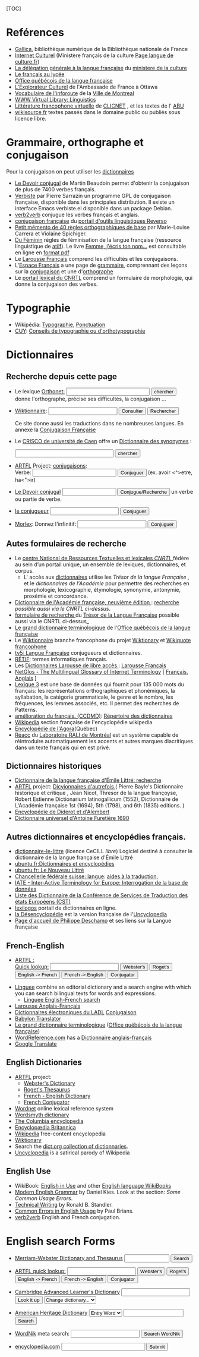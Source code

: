 <!--
.. description:
.. date: 2017-11-03
.. slug: français
.. tags:
.. link:
.. book: mzlinux
.. title: Français
-->

[TOC]

# Reférences
-   [Gallica](http://gallica.bnf.fr/), bibliothèque numérique de la
    Bibliothèque nationale de France
-   [Internet Culturel](http://www.portail.culture.fr/sdx/pic/culture/int/index.htm)
    (Ministère français de la culture
    [Page langue de culture.fr](http://www.culture.fr/Langues/))
-   [La délégation générale à la langue française](http://www.culture.fr/culture/dglf/garde.htm)
    du [ministere de la culture](http://www.culture.fr/)
-   [Le français au lycée](http://www.bplorraine.fr/jeg/francais.htm)
-   [Office québécois de la langue française](http://www.olf.gouv.qc.ca/index.html)
-   [L'Explorateur Culturel](http://ottawa.ambafrance.org/) de
    l'Ambassade de France à Ottawa
-   [Vocabulaire de l'inforoute](http://ville.montreal.qc.ca/adm_site/vocabulr/vocabulr.htm)
    de la [Ville de Montreal](http://ville.montreal.qc.ca/index.htm)
-   [WWW Virtual Library: Linguistics](http://www.emich.edu/~linguist/www-vl.html)
-   [Littérature francophone virtuelle](http://www.swarthmore.edu/Humanities/clicnet/litterature/litterature.html)
    de [CLICNET](http://www.swarthmore.edu/Humanities/clicnet/) , et
    les textes de l' [ABU](http://cedric.cnam.fr/ABU/BIB/)
-   [wikisource fr](http://fr.wikisource.org/) textes passés dans le
    domaine public ou publiés sous licence libre.

# Grammaire, orthographe et conjugaison

Pour la conjugaison on peut utiliser les [dictionnaires](/node/299 "internal reference")

-   [Le Devoir conjugal](http://www.pomme.ualberta.ca/devoir/) de Martin Beaudoin
    permet d'obtenir la conjugaison de plus de 7400 verbes français.
-   [Verbiste](http://perso.b2b2c.ca/sarrazip/dev/verbiste.html) par Pierre Sarrazin
    un programme GPL de conjugaison française, disponible dans les principales distribution.
    Il existe un interface Emacs verbiste.el disponible dans un package Debian.
-   [verb2verb](http://www.verb2verbe.com/) conjugue les verbes français et anglais.
-   [conjugaison française](http://conjugueur.reverso.net/conjugaison-francais.html)
    du [portail d'outils linguistiques Reverso](http://www.reverso.net/)
-   [Petit mémento de 40 règles orthographiques de base](http://www.abord-ch.org/info/memento.htm)
    par Marie-Louise Carrera et Violaine Spichiger.
-   [Du Féminin](http://atilf.atilf.fr/gsouvay/scripts/feminin.exe?REGLE=S)
    règles de féminisation de la langue française (ressource
    linguistique de [atilf](http://www.atilf.fr/)). Le livre
    [Femme, j'écris ton nom...](http://www.ladocumentationfrancaise.fr/rapports-publics/994001174/index.shtml "ladocumentationfrancaise.fr rapports publics")
    est consultable en ligne en
    [format pdf](http://lesrapports.ladocumentationfrancaise.fr/cgi-bin/brp/telestats.cgi?brp_ref=994001174&brp_file=0000.pdf "lesrapports.ladocumentationfrancaise.fr")
-   Le [Larousse Français](http://www.larousse.com/fr/dictionnaires/francais-monolingue)
    comprend les difficultés et les conjugaisons.
-   L'[Espace Français](http://www.espacefrancais.com/) a une
    page de [grammaire](http://www.espacefrancais.com/grammaire/),
    comprennant des leçons sur la [conjugaison](http://www.espacefrancais.com/conjugaison/)
    et une d'[orthographe](http://www.espacefrancais.com/orthographe/)
-   Le [portail lexical du CNRTL](http://www.cnrtl.fr/portail/) comprend
    un formulaire de morphologie, qui donne la conjugaison des verbes.

# Typographie

-   Wikipédia: [Typographie](http://fr.wikipedia.org/wiki/Typographie), [Ponctuation](http://fr.wikipedia.org/wiki/Ponctuation)
-   [CUY](http://www.cuy.be/): [Conseils de typographie ou d'orthotypographie](http://www.cuy.be/orthotypo/orthotypo0.htm)

# Dictionnaires


## Recherche depuis cette page
<ul>
<li><p><form method="get" action="http://orthonet.sdv.fr/php/rech_mot.php">
Le lexique <a href="http://www.sdv.fr/orthonet/">Orthonet:</a>
<input type="text" name="mot" size="25" />
<input type="submit" value="chercher" /><br />
donne l'orthographe, précise ses difficultés, la conjugaison ...
</form></p></li>
<li>
<p><form action="http://fr.wiktionary.org/wiki/Special:Recherche" id="searchform"><a href="http://fr.wiktionary.org/wiki" title="fr.wiktionary.org">Wiktionnaire</a>: <input id="searchInput" name="search" type="text" title="Chercher dans ce wiki [f]" accesskey="f" value="" /> <input type='submit' name="go" id="searchGoButton" value="Consulter" title="Aller vers une page portant exactement ce nom si elle existe." /> <input type='submit' name="fulltext" id="mw-searchButton" value="Rechercher" title="Rechercher les pages comportant ce texte." /></form>
Ce site donne aussi les traductions dans ne nombreuses langues. En annexe la <a href="http://fr.wiktionary.org/wiki/Annexe:Conjugaison_fran%C3%A7aise" title="fr.wiktionary.org Annexe:Conjugaison_française">Conjugaison Française</a></p></li>
<li>
<p>Le <a href="http://www.crisco.unicaen.fr/">CRISCO de université de Caen</a>
offre un <a href="http://elsap1.unicaen.fr/dicosyn.html">Dictionnaire des synonymes</a> :
<form action="http://elsap1.unicaen.fr/cgi-bin/trouvebis2" method="get">
<input type="text" size="30" name="requete" maxlength="50" />
<input type="hidden" value="#" name="refer" />
<input type="submit" value="chercher" />
</form>
</p></li>
<li><a href="http://humanities.uchicago.edu/ARTFL.html">ARTFL</a> Project: <a href="http://humanities.uchicago.edu/forms_unrest/inflect.query.html">conjugaisons</a>:
<form action="http://machaut.uchicago.edu/">
<input type="hidden" name="action" value="search">
<input type="hidden" name="resource" value="conjugator">
Verbe: <input name="verb" size="25" /> <input type="submit" value="Conjuguer" /> (ex. avoir &lt;^&gt;etre, ha&lt;"&gt;ir)
</form>
</li>
<li>
<form action="http://www.pomme.ualberta.ca/devoir/FMPro" method="post"><a href="http://www.pomme.ualberta.ca/devoir/">Le Devoir conjugal</a><input type="hidden" name="-DB" value="verbe.fp5" /> <input type="hidden" name="-lay" value="Layout #1" /> <input type="hidden" name="-Format" value="devoir2.htm" /> <input type="hidden" name="-error" value="devoir2.htm" /> <input type="hidden" name="-Max" value="50" /> <input type="hidden" name="-token" value="tous" /> <input type="hidden" name="-sortfield" value="verbe" /> <input type="hidden" name="-find" value="" /> <input type="hidden" name="-op" value="cn" /> <input type="hidden" name="mode" /> <input type="text" name="trouve" size="15" maxlength="40" /> <input type="submit" name="-find" value="Conjugue/Recherche" /> un verbe ou partie de verbe.</form>
</li>
<li>
<form action="http://www.leconjugueur.com/php/newconjugue.php" method="post">
<p><a href="http://www.leconjugueur.com/frindex.php">le conjugueur</a> <input type="hidden" name="lang" value="fr" /> <input type="hidden" name="oblige" value="N" /> <input type="text" name="verbe" /> <input type="submit" value="Conjuguer" /></p>
</form>
</li>
<li>
<form name="conjug" action="http://bach.arts.kuleuven.be/cgi-bin/conjugfr2.pl" method="get" id="conjug"><a href="http://bach.arts.kuleuven.be/pmertens/morlex/conjug.html">Morlex</a>: <input type="hidden" name="command" value="generate_paradigm" />Donnez l'infinitif: <input type="text" name="infinitive" size="20" /> <input type="submit" value="Conjuguer" /></form>
</li>
</ul>


## Autes formulaires de recherche
-   Le
    [centre National de Ressources Textuelles et lexicales _CNRTL_
    ](http://www.cnrtl.fr)
    fédère au sein d’un portail unique, un ensemble de lexiques,
    dictionnaires, et corpus.
    *  L' accès aux [dictionnaires](http://www.cnrtl.fr/definition/)
    utilise les _Trésor de la langue Française_ , et le
    _dictionnaires de l'Académie_ pour
    permettre des recherches en morphologie, lexicographie,
    étymologie, synonymie, antonymie, proxémie et concordance.
-   [Dictionnaire de l'Académie française, neuvième édition
    ](http://atilf.atilf.fr/academie9.htm) :
    [recherche
    ](http://atilf.atilf.fr/dendien/scripts/generic/form.exe?7;s=2139120285;)
    _possible aussi via le CNRTL ci-dessus_.
-   [formulaire de recherche
    ](http://atilf.atilf.fr/dendien/scripts/tlfiv4/showps.exe?p=combi.htm;java=no;)
    du [Trésor de la Langue Française](http://atilf.atilf.fr)
    possible aussi via le CNRTL ci-dessus_
-   [Le grand dictionnaire terminologique](http://w3.granddictionnaire.com/BTML/FRA/r_Motclef/index1024_1.asp)
    de
    l'[Office québécois de la langue française](http://www.oqlf.gouv.qc.ca/)
-   Le [ Wiktionnaire](http://fr.wiktionary.org/) branche francophone du projet
    [Wiktionary](http://wiktionary.org/) et [Wikiquote francophone](http://fr.wikiquote.org/)
-   [tv5: Langue Française](http://www.tv5.org/cms/chaine-francophone/Langue-Francaise/)
    conjugueurs et dictionnaires.
-   [RÉTIF](http://deschamp.free.fr/exinria/RETIF/):
    termes informatiques français.
-   Les [Dictionnaires Larousse de libre accès
    ](http://www.larousse.com/fr/dictionnaires):
    [Larousse Français
    ](http://www.larousse.com/fr/dictionnaires/francais-monolingue)
-   [NetGlos - The Multilingual Glossary of Internet Terminology](http://wwli.com/translation/netglos/netglos.html)
    [
    [Français](http://wwli.com/translation/netglos/glossary/french.html),
    [Anglais](http://wwli.com/translation/netglos/glossary/glossary.html)
    ]
-   [Lexique 3](http://www.lexique.org/) est une base de données qui
    fournit pour 135 000 mots du français: les représentations
    orthographiques et phonémiques, la syllabation, la catégorie
    grammaticale, le genre et le nombre, les fréquences, les lemmes
    associés, etc. Il permet des recherches de Patterns.
-   [amélioration du français. (CCDMD)](http://www.ccdmd.qc.ca/fr):
    [Répertoire des dictionnaires](http://www.ccdmd.qc.ca/fr/repertoire/index.cgi?recherche=3 "www.ccdmd.qc.ca/fr recherche dictionnaires")
-   [Wikipedia](http://fr.wikipedia.org/wiki/Accueil) section
    française de l'encyclopédie wikipedia
-   [Encyclopédie de l'Agora](http://agora.qc.ca/encyclopedie/)(Québec)
-   [Réacc](http://rali.iro.umontreal.ca/Reacc/Reacc.fr.cgi) du
    [Laboratoire RALI de Montréal](http://rali.iro.umontreal.ca/)
    est un système capable de réintroduire automatiquement les accents
    et autres marques diacritiques dans un texte français qui en est
    privé.

## Dictionnaires historiques
-   [Dictionnaire de la langue française d'Émile Littré: recherche
    ](http://francois.gannaz.free.fr/Littre/accueil.php)
-   [ARTFL](http://humanities.uchicago.edu/ARTFL.html) project:
    [Dicyionnaires d'autrefois
    ](http://www.lib.uchicago.edu/efts/ARTFL/projects/dicos/)
    ( Pierre Bayle's Dictionnaire historique et critique , Jean Nicot,
    Thresor de la langue françoyse, Robert Estienne Dictionarium
    latinogallicum (1552), Dictionnaire de L'Académie française 1st
    (1694), 5th (1798), and 6th (1835) editions. )
-   [Encyclopédie de Diderot et d'Alembert](http://tuna.uchicago.edu/homes/mark/ENC_DEMO/ENC_special.colet.html)
-   [Dictionnaire universel d'Antoine Furetière 1690](http://www.xn--furetire-60a.eu/index.php)

## Autres dictionnaires et encyclopédies français.
-   [dictionnaire-le-littre](http://code.google.com/p/dictionnaire-le-littre/)
    (licence CeCILL _libre_)
    Logiciel destiné à consulter le dictionnaire de la langue française d'Émile Littré
-   [ubuntu.fr:Dictionnaires et encyclopédies](http://doc.ubuntu-fr.org/dictionnaires_encyclopedies)
-   [ubuntu.fr: Le Nouveau Littré](http://doc.ubuntu-fr.org/nlittre)
-   [Chancellerie fédérale suisse: langue](http://www.bk.admin.ch/themen/lang/index.html):
    [aides à la traduction](http://www.bk.admin.ch/themen/lang/04929/index.html?lang=fr),
-   [IATE - Inter-Active Terminology for Europe: Interrogation de la base de données](http://iate.europa.eu/iatediff/switchLang.do?success=mainPage&lang=fr)
-   [Liste des Dictionnaire de la Conférence de Services de Traduction des états Européens (CST)](http://www.cotsoes.org/Hilfsmittel/Wörterbücher/)
-   [lexilogos](http://www.lexilogos.com) portail de dictionnaires en ligne.
-   [la Désencyclopédie](http://desencyclopedie.wikia.com/) est la
    version française de l'[Uncyclopedia](http://uncyclopedia.org/)
-   [Page d'accueil de Philippe Deschamp](http://deschamp.free.fr/exinria/)
    et ses liens sur la Langue française

## French-English

-   [ARTFL :](http://humanities.uchicago.edu/)
    <form method="get" action="http://machaut.uchicago.edu/">
    <input type="hidden" name="action" value="search" />
    <a href=""http://machaut.uchicago.edu/?resource=quickkeys">Quick lookup:</a>
    <input class="red" type="text" name="word" size="20" value="" />
    <input class="blue" name="resource" type="submit" value="Webster's" />
    <input class="blue" name="resource" type="submit" value="Roget's" />
    <input class="blue" name="resource" type="submit" value="English -&gt; French" />
    <input class="blue" name="resource" type="submit" value="French -&gt; English" />
    <input class="blue" name="resource" type="submit" value="Conjugator" />
    <input type="hidden" name="quicksearch" value="on" />
    </form>
-   [Linguee](http://www.linguee.com/)
    combine an editorial dictionary
    and a search engine with which you can search bilingual texts
    for words and expressions.
    -   [Linguee English-French search](http://www.linguee.com/english-french/)
-   [Larousse Anglais-Français](http://www.larousse.com/fr/dictionnaires/anglais)
-   [Dictionnaires électroniques du LADL](http://www-ceril.univ-mlv.fr/Dictionnaires/)
    [Conjugaison](http://web-lli.univ-paris13.fr/dyn/Conjugaison)
-   [Babylon Translator](http://www.babylon.com/)
-   [Le grand dictionnaire terminologique](http://w3.granddictionnaire.com/btml/fra/r_motclef/index1024_1.asp)
    ([Office québécois de la langue française](http://www.oqlf.gouv.qc.ca/))
-   [WordReference.com](http://www.wordreference.com/) has a
    [Dictionnaire anglais-français](http://www.wordreference.com/enfr/)
-   [Google Translate](http://translate.google.com/)

## English Dictionaries
-   [ARTFL](http://humanities.uchicago.edu/orgs/ARTFL) project:
    -   [Webster's Dictionary](http://machaut.uchicago.edu/?resource=Webster's)
    -   [Roget's Thesaurus](http://machaut.uchicago.edu/?resource=Roget's)
    -   [French - English Dictionary](/?resource=frengdict)
    -   [French Conjugator](/?resource=conjugator)
-   [Wordnet](http://www.cogsci.princeton.edu/~wn/) online lexical
reference system
-   [Wordsmyth dictionary](http://www.wordsmyth.net/)
-   [The Columbia encyclopedia](http://www.bartleby.com/65/)
-   [Encyclopædia Britannica](hhttp://www.britannica.com/)
-   [Wikipedia](http://en.wikipedia.org/wiki/Main_Page)
    free-content encyclopedia
-   [Wiktionary](http://en.wiktionary.org/wiki/)
-   Search the
    [dict.org collection of dictionnaries](http://www.dict.org/bin/Dict "dict.org Dict").
-   [Uncyclopedia](http://uncyclopedia.org/) is a satirical parody
    of Wikipedia

## English Use

-   WikiBook: [English in Use](http://en.wikibooks.org/wiki/English_in_Use) and
     other [English language WikiBooks](http://en.wikibooks.org/wiki/English)
-   [Modern English Grammar](http://papyr.com/hypertextbooks/grammar/)
     by Daniel Kies. Look at the section: _Some Common Usage Errors_.
-   [Technical Writing](http://www.rbs0.com/tw.htm) by Ronald B. Standler.
-   [Common Errors in English Usage](http://public.wsu.edu/~brians/errors/)
    by Paul Brians.
-   [verb2verb](http://www.verb2verbe.com/) English and French conjugation.

# English search Forms

<ul>
<li><form method="get" action="http://www.m-w.com/cgi-bin/dictionary">
<a href="http://www.m-w.com/">Merriam-Webster Dictionary and Thesaurus</a>
<input type="text" name="va" size="12" maxlength="50" />
<input type="submit" value="Search" />
</form></li>
<li><form method="get" action="http://machaut.uchicago.edu/">
<input type="hidden" name="action" value="search" />
<a href="http://machaut.uchicago.edu/?resource=quickkeys">ARTFL quick lookup:</a>
<input class="red" type="text" name="word" size="20" value="" />
<input class="blue" name="resource" type="submit" value="Webster's" />
<input class="blue" name="resource" type="submit" value="Roget's" />
<input class="blue" name="resource" type="submit" value="English -&gt; French" />
<input class="blue" name="resource" type="submit" value="French -&gt; English" />
<input class="blue" name="resource" type="submit" value="Conjugator" />
<input type="hidden" name="quicksearch" value="on" />
</form></li>
<li><form name="search" method="get" action="http://dictionary.cambridge.org/results.asp" id="search">
<a href="http://dictionary.cambridge.org/" title="dictionary.cambridge.org">Cambridge Advanced Learner's Dictionary</a>
<input name="searchword" id="searchword" type="text" />
<input type="submit" value="Look it up" />
<select id="dictselect">
<option value="" selected="selected">Change dictionary...</option>
<option value="">----------------</option>
<option value='http://dictionary.cambridge.org/results.asp?dict=L'>Learner's</option>
<option value='http://dictionary.cambridge.org/results.asp?dict=A'>
American English</option>
<option value='http://dictionary.cambridge.org/results.asp?dict=I'>Idioms</option>
<option value='http://dictionary.cambridge.org/results.asp?dict=P'>
Phrasal Verbs</option>
<option value='http://dictionary.cambridge.org/results.asp?dict=F'>
French / English</option>
<option value='http://dictionary.cambridge.org/results.asp?dict=S'>
Spanish / English</option>
</select>
</form>
</li>
<li><form method="get" action="http://www.bartleby.com/cgi-bin/texis/webinator/ahdsearch">
    <a href="http://www.bartleby.com/61/">American Heritage Dictionary</a>
    <select name="search_type">
    <option value="enty">Entry Word</option>
    <option value="full">Full Text</option>
    <option value="defn">Definition</option>
    <option value="etym">Etymology</option>
    <option value="note">Notes</option>
    <option value="front">Articles</option>
    </select>
    <input type="text" size="17" maxlength="30" name="query" />
    <input type="hidden" name="db" value="ahd" />
    <input type="submit" name="Submit" value="Search" />
    </form>
</li>
<li><form accept-charset="UTF-8" action="http://www.wordnik.com/words/" autocapitalize="off" autocomplete="off" id="search_form" method="get">
<a href="http://www.wordnik.com/">WordNik</a> meta search:
<input name="utf8" type="hidden" value="&#x2713;" />
<input class="text" id="search" name="w" type="text" value="" />
<input type="submit" value="Search WordNik" />
</form>
</li>
<li><form action="http://www.encyclopedia.com/searchresults.aspx" method="post">
<a href="http://www.encyclopedia.com" title="Encyclopedia.com">encyclopedia.com</a>
<input size="25" class="searchbox" id="headersearch_searchbox"                                      name="searchterm" type="text" value="" />
<input type="submit" name="search" value="Submit" />
</form>
</li>
</ul>


<!-- Local Variables: -->
<!-- mode: markdown -->
<!-- ispell-local-dictionary: "french" -->
<!-- End: -->
